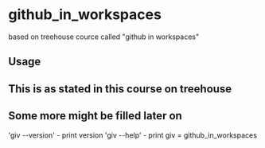 # github_in_workspaces
based on treehouse cource called "github in workspaces"


## Usage
## This is as stated in this course on treehouse
## Some more might be filled later on

'giv --version' - print version
'giv --help' - print giv = github_in_workspaces